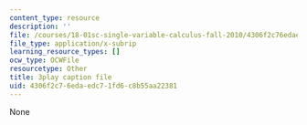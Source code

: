 ```yaml
---
content_type: resource
description: ''
file: /courses/18-01sc-single-variable-calculus-fall-2010/4306f2c76edaedc71fd6c8b55aa22381_uc4xJsi99bk.srt
file_type: application/x-subrip
learning_resource_types: []
ocw_type: OCWFile
resourcetype: Other
title: 3play caption file
uid: 4306f2c7-6eda-edc7-1fd6-c8b55aa22381
---
```

None

